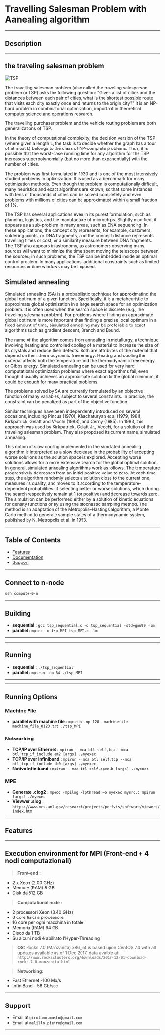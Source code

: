 # Travelling Salesman Problem with Aanealing algorithm




---

## Description

---

## the traveling salesman problem 

![TSP](https://www.researchgate.net/profile/Israel_Agbehadji2/publication/301325477/figure/fig3/AS:667721079484426@1536208519369/Traveling-Salesman-Problem.png)

The travelling salesman problem (also called the traveling salesperson problem or TSP) asks the following question: "Given a list of cities and the distances between each pair of cities, what is the shortest possible route that visits each city exactly once and returns to the origin city?" It is an NP-hard problem in combinatorial optimization, important in theoretical computer science and operations research.

The travelling purchaser problem and the vehicle routing problem are both generalizations of TSP.

In the theory of computational complexity, the decision version of the TSP (where given a length L, the task is to decide whether the graph has a tour of at most L) belongs to the class of NP-complete problems. Thus, it is possible that the worst-case running time for any algorithm for the TSP increases superpolynomially (but no more than exponentially) with the number of cities.

The problem was first formulated in 1930 and is one of the most intensively studied problems in optimization. It is used as a benchmark for many optimization methods. Even though the problem is computationally difficult, many heuristics and exact algorithms are known, so that some instances with tens of thousands of cities can be solved completely and even problems with millions of cities can be approximated within a small fraction of 1%.

The TSP has several applications even in its purest formulation, such as planning, logistics, and the manufacture of microchips. Slightly modified, it appears as a sub-problem in many areas, such as DNA sequencing. In these applications, the concept city represents, for example, customers, soldering points, or DNA fragments, and the concept distance represents travelling times or cost, or a similarity measure between DNA fragments. The TSP also appears in astronomy, as astronomers observing many sources will want to minimize the time spent moving the telescope between the sources; in such problems, the TSP can be imbedded inside an optimal control problem. In many applications, additional constraints such as limited resources or time windows may be imposed.


## Simulated annealing


Simulated annealing (SA) is a probabilistic technique for approximating the global optimum of a given function. Specifically, it is a metaheuristic to approximate global optimization in a large search space for an optimization problem. It is often used when the search space is discrete (e.g., the traveling salesman problem). For problems where finding an approximate global optimum is more important than finding a precise local optimum in a fixed amount of time, simulated annealing may be preferable to exact algorithms such as gradient descent, Branch and Bound.

The name of the algorithm comes from annealing in metallurgy, a technique involving heating and controlled cooling of a material to increase the size of its crystals and reduce their defects. Both are attributes of the material that depend on their thermodynamic free energy. Heating and cooling the material affects both the temperature and the thermodynamic free energy or Gibbs energy. Simulated annealing can be used for very hard computational optimization problems where exact algorithms fail; even though it usually achieves an approximate solution to the global minimum, it could be enough for many practical problems.

The problems solved by SA are currently formulated by an objective function of many variables, subject to several constraints. In practice, the constraint can be penalized as part of the objective function.

Similar techniques have been independently introduced on several occasions, including Pincus (1970), Khachaturyan et al (1979, 1981), Kirkpatrick, Gelatt and Vecchi (1983), and Cerny (1985). In 1983, this approach was used by Kirkpatrick, Gelatt Jr., Vecchi, for a solution of the traveling salesman problem. They also proposed its current name, simulated annealing.

This notion of slow cooling implemented in the simulated annealing algorithm is interpreted as a slow decrease in the probability of accepting worse solutions as the solution space is explored. Accepting worse solutions allows for a more extensive search for the global optimal solution. In general, simulated annealing algorithms work as follows. The temperature progressively decreases from an initial positive value to zero. At each time step, the algorithm randomly selects a solution close to the current one, measures its quality, and moves to it according to the temperature-dependent probabilities of selecting better or worse solutions, which during the search respectively remain at 1 (or positive) and decrease towards zero. 
The simulation can be performed either by a solution of kinetic equations for density functions or by using the stochastic sampling method. The method is an adaptation of the Metropolis–Hastings algorithm, a Monte Carlo method to generate sample states of a thermodynamic system, published by N. Metropolis et al. in 1953.


---

## Table of Contents 

- [Features](#features)
- [Documentation](#documentation)
- [Support](#support)

---

## Connect to n-node

`ssh compute-0-n`

--- 

## Building

- **sequential** : ` gcc tsp_sequential.c -o tsp_sequential -std=gnu99 -lm `
- **parallel** : ` mpicc -o tsp_MPI tsp_MPI.c -lm `

---

---

## Running

- **sequential** : `./tsp_sequential`
- **parallel** : `mpirun -np 64 ./tsp_MPI`

---

--- 

## Running Options

### Machine File
- **parallel with machine file** : `mpirun -np 128 -machinefile machine_file_0123.txt ./tsp_MPI`

### Networking
- **TCP/IP over Ethernet**  : `mpirun --mca btl self,tcp --mca btl_tcp_if_include em2 [args] ./myexec`
- **TCP/IP over Infiniband**  : `mpirun --mca btl self,tcp --mca btl_tcp_if_include ib0 [args] ./myexec`
- **Native Infiniband**  : `mpirun --mca btl self,openib [args] ./myexec`

### MPE
- **Generate .clog2**  : `mpecc -mpilog -lpthread –o myexec mysrc.c mpirun [args] ./myexec`
- **Vievwer .slog** : `https://www.mcs.anl.gov/research/projects/perfvis/software/viewers/index.htm`


---

## Features

---

## Execution environment for MPI  (Front-end + 4 nodi computazionali)


> **Front-end** : 
- 2 x Xeon (2.00 GHz)
- Memory (RAM) 8 GB
- Disk da 512 GB

> **Computational node** : 
- 2 processori Xeon (3.40 GHz)
- 8 core fisici a processore
- 16 core per ogni macchina in totale
- Memoria (RAM) 64 GB
- Disco da 1 TB
- Su alcuni nodi è abilitato l’Hyper-Threading

> **OS:** Rocks 7.0 (Manzanita) x86_64 is based upon CentOS 7.4 with all updates available as of 1 Dec 2017.
data avaible at: `http://www.rocksclusters.org/downloads/2017-12-01-download-rocks-7-0-manzanita.html  `

> **Networking:**
- Fast Ethernet -100 Mb/s
- InfiniBand - 56 Gb/sec
---

## Support

- Email at `girolamo.musto@gmail.com`</a>
- Email at `melillo.pietro@gmail.com`</a>

---




